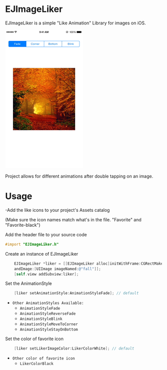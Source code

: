 # EJImageLiker


EJImageLiker is a simple "Like Animation" Library for images on iOS. 

![](demo.gif)

Project allows for different animations after double tapping on an image.

Usage
==================
-Add the like icons to your project's Assets catalog 

(Make sure the icon names match what's in the file. "Favorite" and "Favorite-black")

Add the header file to your source code
```objective-c
#import "EJImageLiker.h"
```

Create an instance of EJImageLiker
```objective-c
    EJImageLiker *liker = [[EJImageLiker alloc]initWithFrame:CGRectMake(100,200, 200, 200) 
    andImage:[UIImage imageNamed:@"fall"]];
    [self.view addSubview:liker];
```

Set the AnimationStyle
```objective-c
    [liker setAnimationStyle:AnimationStyleFade]; // default
```

* `Other AnimationStyles Available:`
  - `AnimationStyleFade`
  - `AnimationStyleReverseFade`
  - `AnimationStyleBlink`
  - `AnimationStyleMoveToCorner`
  - `AnimationStyleStayOnBottom`

Set the color of favorite icon
```objective-c
    [liker setLikerImageColor:LikerColorWhite]; // default
```

* `Other color of favorite icon`
  - `LikerColorBlack`
  
